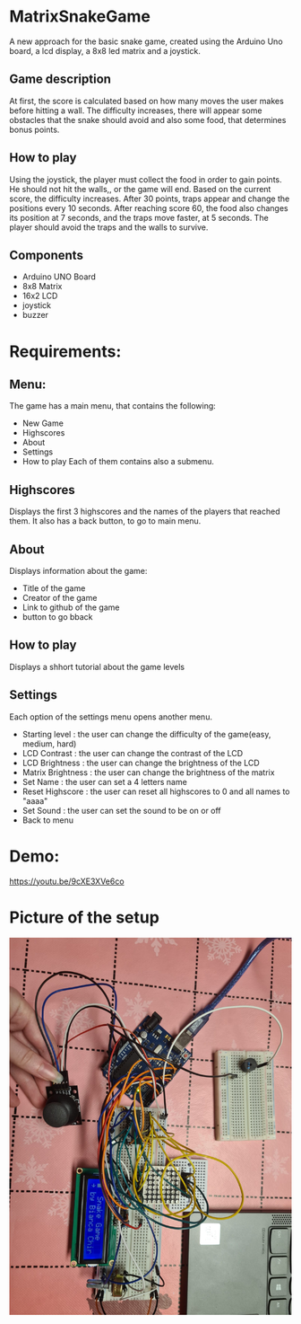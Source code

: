 # MatrixSnakeGame

A new approach for the basic snake game, created using the Arduino Uno board, a lcd display, a 8x8 led matrix and a joystick.

## Game description

At first, the score is calculated based on how many moves the user makes before hitting a wall. The difficulty increases, there will appear some obstacles that the snake should avoid and also some food, that determines bonus points.  

## How to play

Using the joystick, the player must collect the food in order to gain points. He should not hit the walls,, or the game will end. Based on the current score, the difficulty increases. After 30 points, traps appear and change the positions every 10 seconds. After reaching score 60, the food also changes its position at 7 seconds, and the traps move faster, at 5 seconds. The player should avoid the traps and the walls to survive.

## Components

- Arduino UNO Board
- 8x8 Matrix
- 16x2 LCD
- joystick
- buzzer

# Requirements:

## Menu:
The game has a main menu, that contains the following:
- New Game
- Highscores
- About
- Settings
- How to play
Each of them contains also a submenu.

## Highscores
Displays the first 3 highscores and the names of the players that reached them. It also has a back button, to go to main menu.

## About
Displays information about the game:
- Title of the game
- Creator of the game
- Link to github of the game
- button to go bback

## How to play
Displays a shhort tutorial about the game levels

## Settings
Each option of the settings menu opens another menu.
- Starting level : the user can change the difficulty of the game(easy, medium, hard)
- LCD Contrast : the user can change the contrast of the LCD
- LCD Brightness : the user can change the brightness of the LCD
- Matrix Brightness : the user can change the brightness of the matrix
- Set Name : the user can set a 4 letters name
- Reset Highscore : the user can reset all highscores to 0 and all names to "aaaa"
- Set Sound : the user can set the sound to be on or off
- Back to menu 

# Demo:
https://youtu.be/9cXE3XVe6co

# Picture of the setup
![alt text](https://github.com/anabiancachiricu/MatrixSnakegame/blob/main/matrixSetup.jpeg)

